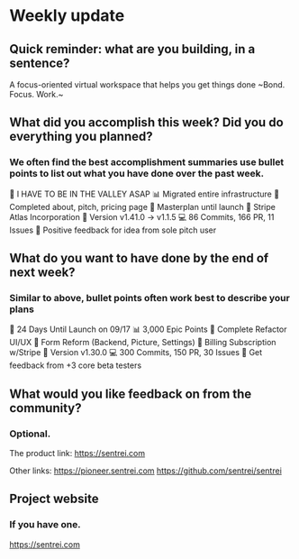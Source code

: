 # Weekly update

## Quick reminder: what are you building, in a sentence?

A focus-oriented virtual workspace that helps you get things done ~Bond. Focus. Work.~

## What did you accomplish this week? Did you do everything you planned?

### We often find the best accomplishment summaries use bullet points to list out what you have done over the past week.

🏁 I HAVE TO BE IN THE VALLEY ASAP
📊 Migrated entire infrastructure
💅 Completed about, pitch, pricing page
🌈 Masterplan until launch
👤 Stripe Atlas Incorporation
🚀 Version v1.41.0 -> v1.1.5
💻 86 Commits, 166 PR, 11 Issues
🚗 Positive feedback for idea from sole pitch user

## What do you want to have done by the end of next week?

### Similar to above, bullet points often work best to describe your plans

🏁 24 Days Until Launch on 09/17
📊 3,000 Epic Points
💅 Complete Refactor UI/UX
🌈 Form Reform (Backend, Picture, Settings)
👤 Billing Subscription w/Stripe
🚀 Version v1.30.0
💻 300 Commits, 150 PR, 30 Issues
🚗 Get feedback from +3 core beta testers

## What would you like feedback on from the community?

### Optional.

The product link:
https://sentrei.com

Other links:
https://pioneer.sentrei.com
https://github.com/sentrei/sentrei

## Project website

### If you have one.

https://sentrei.com
